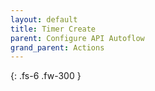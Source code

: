 ```yaml
---
layout: default
title: Timer Create
parent: Configure API Autoflow
grand_parent: Actions
---
```

{: .fs-6 .fw-300 }
